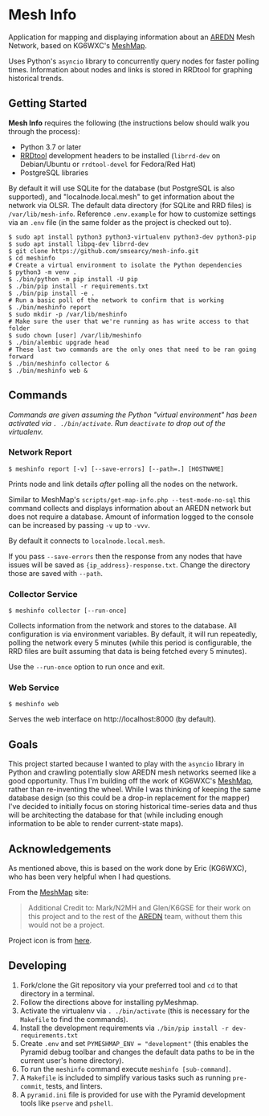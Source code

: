 Mesh Info
=========

Application for mapping and displaying information about an
[AREDN](https://arednmesh.org/) Mesh Network, based on KG6WXC's
[MeshMap](https://gitlab.kg6wxc.net/mesh/meshmap).

Uses Python's `asyncio` library to concurrently query nodes for faster polling times.
Information about nodes and links is stored in RRDtool for graphing historical trends.


Getting Started
---------------

**Mesh Info** requires the following (the instructions below should walk you through the process):
* Python 3.7 or later
* [RRDtool](https://oss.oetiker.ch/rrdtool/index.en.html) development headers to be installed
(`librrd-dev` on Debian/Ubuntu or `rrdtool-devel` for Fedora/Red Hat)
* PostgreSQL libraries

By default it will use SQLite for the database (but PostgreSQL is also supported),
and "localnode.local.mesh" to get information about the network via OLSR.
The default data directory (for SQLite and RRD files) is `/var/lib/mesh-info`.
Reference `.env.example` for how to customize settings via an `.env` file
(in the same folder as the project is checked out to).

```shell script
$ sudo apt install python3 python3-virtualenv python3-dev python3-pip
$ sudo apt install libpq-dev librrd-dev
$ git clone https://github.com/smsearcy/mesh-info.git
$ cd meshinfo
# Create a virtual environment to isolate the Python dependencies
$ python3 -m venv .
$ ./bin/python -m pip install -U pip
$ ./bin/pip install -r requirements.txt
$ ./bin/pip install -e .
# Run a basic poll of the network to confirm that is working
$ ./bin/meshinfo report
$ sudo mkdir -p /var/lib/meshinfo
# Make sure the user that we're running as has write access to that folder
$ sudo chown [user] /var/lib/meshinfo
$ ./bin/alembic upgrade head
# These last two commands are the only ones that need to be ran going forward
$ ./bin/meshinfo collector &
$ ./bin/meshinfo web &
```

Commands
--------

*Commands are given assuming the Python "virtual environment" has been activated via `. ./bin/activate`.
Run `deactivate` to drop out of the virtualenv.*

### Network Report
```shell script
$ meshinfo report [-v] [--save-errors] [--path=.] [HOSTNAME]
```

Prints node and link details *after* polling all the nodes on the network.

Similar to MeshMap's `scripts/get-map-info.php --test-mode-no-sql`
this command collects and displays information about an AREDN network
but does not require a database.
Amount of information logged to the console can be increased by passing `-v` up to `-vvv`.

By default it connects to `localnode.local.mesh`.

If you pass `--save-errors` then the response from any nodes that have issues
will be saved as `{ip_address}-response.txt`.
Change the directory those are saved with `--path`.

### Collector Service
```shell script
$ meshinfo collector [--run-once]
```

Collects information from the network and stores to the database.
All configuration is via environment variables.
By default, it will run repeatedly, polling the network every 5 minutes
(while this period is configurable, the RRD files are built assuming that data is being fetched every 5 minutes).

Use the `--run-once` option to run once and exit.


### Web Service
```shell script
$ meshinfo web
```

Serves the web interface on http://localhost:8000 (by default).

Goals
-----

This project started because I wanted to play with the `asyncio` library in Python
and crawling potentially slow AREDN mesh networks seemed like a good opportunity.
Thus I'm building off the work of KG6WXC's [MeshMap](https://gitlab.kg6wxc.net/mesh/meshmap),
rather than re-inventing the wheel.
While I was thinking of keeping the same database design
(so this could be a drop-in replacement for the mapper)
I've decided to initially focus on storing historical time-series data and
thus will be architecting the database for that
(while including enough information to be able to render current-state maps).


Acknowledgements
----------------

As mentioned above, this is based on the work done by Eric (KG6WXC),
who has been very helpful when I had questions.

From the [MeshMap](https://gitlab.kg6wxc.net/mesh/meshmap) site:

> Additional Credit to: Mark/N2MH and Glen/K6GSE for their work on this project
> and to the rest of the [AREDN](https://arednmesh.org/) team,
> without them this would not be a project.

Project icon is from [here](https://commons.wikimedia.org/wiki/File:FullMeshNetwork.svg).


Developing
----------

1. Fork/clone the Git repository via your preferred tool
and `cd` to that directory in a terminal.
2. Follow the directions above for installing pyMeshmap.
3. Activate the virtualenv via `. ./bin/activate` (this is necessary for the `Makefile` to find the commands).
4. Install the development requirements via `./bin/pip install -r dev-requirements.txt`
5. Create `.env` and set `PYMESHMAP_ENV = "development"`
(this enables the Pyramid debug toolbar
and changes the default data paths to be in the current user's home directory).
6. To run the `meshinfo` command execute `meshinfo [sub-command]`.
7. A `Makefile` is included to simplify various tasks such as running `pre-commit`, tests, and linters.
8. A `pyramid.ini` file is provided for use with the Pyramid development tools like `pserve` and `pshell`.
